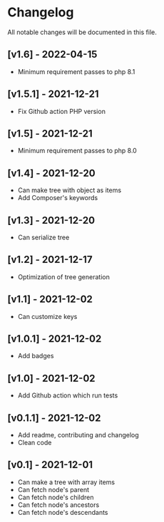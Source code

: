 # Changelog

All notable changes will be documented in this file.

## [v1.6] - 2022-04-15

+ Minimum requirement passes to php 8.1

## [v1.5.1] - 2021-12-21

+ Fix Github action PHP version

## [v1.5] - 2021-12-21

+ Minimum requirement passes to php 8.0

## [v1.4] - 2021-12-20

+ Can make tree with object as items
+ Add Composer's keywords

## [v1.3] - 2021-12-20

+ Can serialize tree

## [v1.2] - 2021-12-17

+ Optimization of tree generation

## [v1.1] - 2021-12-02

+ Can customize keys

## [v1.0.1] - 2021-12-02

+ Add badges

## [v1.0] - 2021-12-02

+ Add Github action which run tests

## [v0.1.1] - 2021-12-02

+ Add readme, contributing and changelog
+ Clean code

## [v0.1] - 2021-12-01

+ Can make a tree with array items
+ Can fetch node's parent
+ Can fetch node's children
+ Can fetch node's ancestors
+ Can fetch node's descendants
